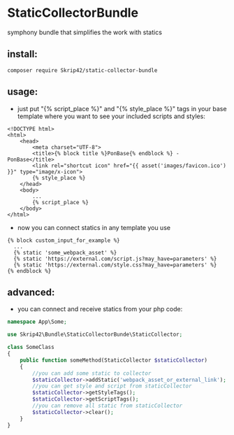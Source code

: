 # StaticCollectorBundle
symphony bundle that simplifies the work with statics

## install:
```shel
composer require Skrip42/static-collector-bundle
```
## usage:
- just put "{% script_place %}" and "{% style_place %}" tags in your base template where you want to see your included scripts and styles:
```twig
<!DOCTYPE html>
<html>
    <head>
        <meta charset="UTF-8">
        <title>{% block title %}PonBase{% endblock %} - PonBase</title>
        <link rel="shortcut icon" href="{{ asset('images/favicon.ico') }}" type="image/x-icon">
        {% style_place %}
    </head>
    <body>
        ...
        {% script_place %}
    </body>
</html>
```
- now you can connect statics in any template you use
```twig
{% block custom_input_for_example %}
  ...
  {% static 'some_webpack_asset' %}
  {% static 'https://external.com/script.js?may_have=parameters' %}
  {% static 'https://external.com/style.css?may_have=parameters' %}
{% endblock %}
```

## advanced:
- you can connect and receive statics from your php code:
```php
namespace App\Some;

use Skrip42\Bundle\StaticCollectorBunde\StaticCollector;

class SomeClass
{
    public function someMethod(StaticCollector $staticCollector) 
    {
        //you can add some static to collector
        $staticCollector->addStatic('webpack_asset_or_external_link');
        //you can get style and script from staticCollector
        $staticCollector->getStyleTags();
        $staticCollector->getScriptTags();
        //you can remove all static from staticCollector
        $staticCollector->clear();
    }
}
```

